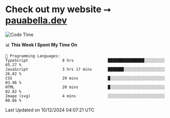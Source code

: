 # Check out my website ⭢ [pauabella.dev](https://pauabella.dev)

<!--START_SECTION:waka-->
![Code Time](http://img.shields.io/badge/Code%20Time-3%2C952%20hrs%207%20mins-blue)

📊 **This Week I Spent My Time On** 

```text
💬 Programming Languages: 
TypeScript               8 hrs               ████████████████░░░░░░░░░   65.27 % 
JavaScript               3 hrs 17 mins       ███████░░░░░░░░░░░░░░░░░░   26.82 % 
CSS                      29 mins             █░░░░░░░░░░░░░░░░░░░░░░░░   03.96 % 
HTML                     20 mins             █░░░░░░░░░░░░░░░░░░░░░░░░   02.82 % 
Image (svg)              4 mins              ░░░░░░░░░░░░░░░░░░░░░░░░░   00.66 % 
```


 Last Updated on 10/12/2024 04:07:21 UTC
<!--END_SECTION:waka-->
